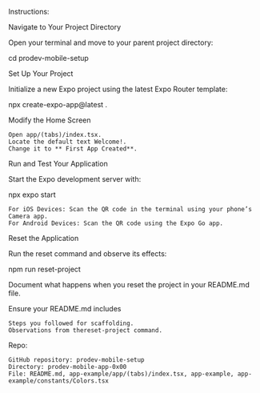 Instructions:

Navigate to Your Project Directory

Open your terminal and move to your parent project directory:

cd prodev-mobile-setup

Set Up Your Project

Initialize a new Expo project using the latest Expo Router template:

npx create-expo-app@latest .

Modify the Home Screen

    Open app/(tabs)/index.tsx.
    Locate the default text Welcome!.
    Change it to ** First App Created**.

Run and Test Your Application

Start the Expo development server with:

npx expo start

    For iOS Devices: Scan the QR code in the terminal using your phone’s Camera app.
    For Android Devices: Scan the QR code using the Expo Go app.

Reset the Application

Run the reset command and observe its effects:

npm run reset-project

Document what happens when you reset the project in your README.md file.

Ensure your README.md includes

    Steps you followed for scaffolding.
    Observations from thereset-project command.

Repo:

    GitHub repository: prodev-mobile-setup
    Directory: prodev-mobile-app-0x00
    File: README.md, app-example/app/(tabs)/index.tsx, app-example, app-example/constants/Colors.tsx
